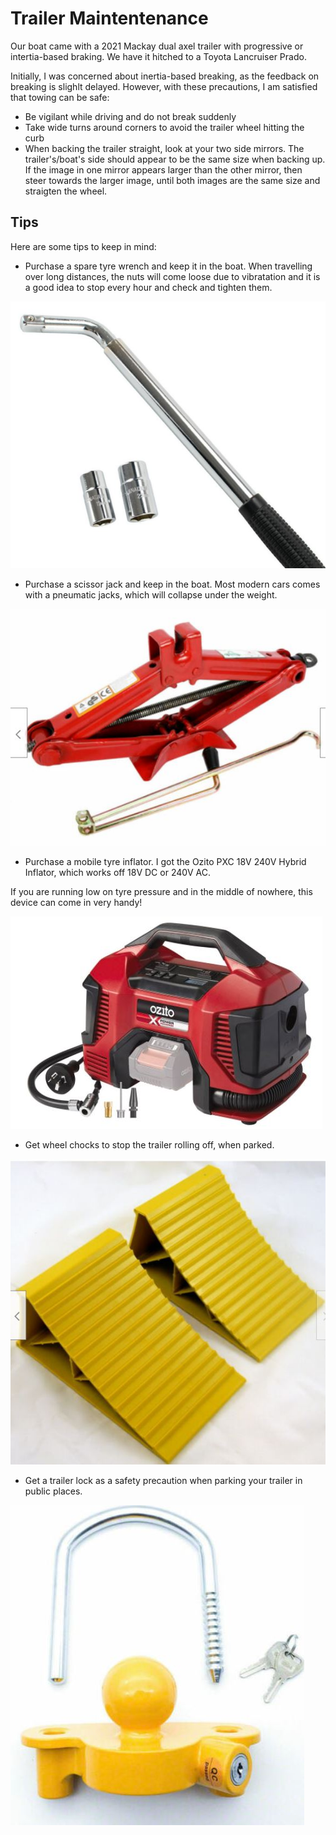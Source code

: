 # Trailer Maintentenance

Our boat came with a 2021 Mackay dual axel trailer with progressive or intertia-based braking.
We have it hitched to a Toyota Lancruiser Prado.  

Initially, I was concerned about inertia-based breaking, as the feedback on breaking is slighlt delayed.
However, with these precautions, I am satisfied that towing can be safe:

* Be vigilant while driving and do not break suddenly
* Take wide turns around corners to avoid the trailer wheel hitting the curb
* When backing the trailer straight, look at your two side mirrors. 
The trailer's/boat's side should appear to be the same size when backing up. 
If the image in one mirror appears larger than the other mirror, then steer towards the larger image, until both images are the same size and straigten the wheel.

## Tips

Here are some tips to keep in mind:

* Purchase a spare tyre wrench and keep it in the boat. When travelling over long distances, 
the nuts will come loose due to vibratation and it is a good idea to stop every hour and check and tighten them.

![Tyre Wrench](/images/TyreWrench.JPG)

* Purchase a scissor jack and keep in the boat. Most modern cars comes with a pneumatic jacks, which will collapse under the weight. 

![Scissor jack](/images/ScissorJack.JPG)

* Purchase a mobile tyre inflator. I got the Ozito PXC 18V 240V Hybrid Inflator, which works off 18V DC or 240V AC. 

If you are running low on tyre pressure and in the middle of nowhere, this device can come in very handy!

![Ozito Inflator](/images/OzitoInflator.JPG)

* Get wheel chocks to stop the trailer rolling off, when parked.

![Wheel Chocks](/images/WheelChocks.JPG)

* Get a trailer lock as a safety precaution when parking your trailer in public places.

![Trailer Lock](/images/TrailerLock.JPG)